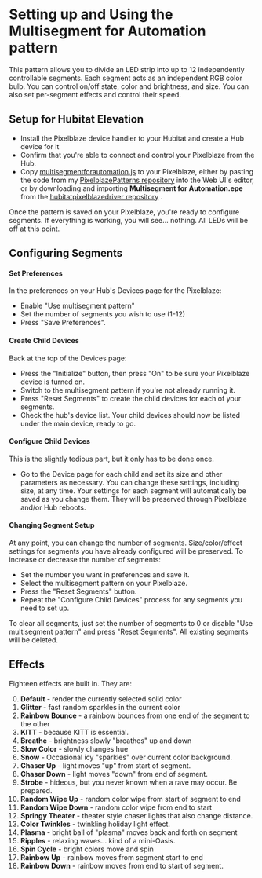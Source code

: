 # Setting up and Using the Multisegment for Automation pattern
This pattern allows you to divide an LED strip into up to 12 independently
controllable segments.  Each segment acts as an independent RGB color bulb. 
You can control on/off state, color and brightness, and size. You can also set per-segment effects and
control their speed. 
## Setup for Hubitat Elevation
 - Install the Pixelblaze device handler to your Hubitat and create a Hub device for it
 - Confirm that you're able to connect and control your Pixelblaze from the Hub.
 - Copy [multisegmentforautomation.js](https://github.com/zranger1/PixelblazePatterns/blob/master/multisegmentforautomation.js) to your Pixelblaze,
either by pasting the code from my [PixelblazePatterns repository](https://github.com/zranger1/PixelblazePatterns) into the Web UI's editor, or by
downloading and importing **Multisegment for Automation.epe** from the [hubitatpixelblazedriver repository](https://github.com/zranger1/hubitatpixelblazedriver) .

Once the pattern is saved on your Pixelblaze, you're ready to configure segments. If everything is working, you will see... nothing.  All 
LEDs will be off at this point.
## Configuring Segments
#### Set Preferences
In the preferences on your Hub's Devices page for the Pixelblaze:
- Enable "Use multisegment pattern"
- Set the number of segments you wish to use (1-12)
- Press "Save Preferences".
#### Create Child Devices 
Back at the top of the Devices page:
- Press the "Initialize" button, then press "On" to be sure
your Pixelblaze device is turned on.
- Switch to the multisegment pattern if you're not already running it.
- Press "Reset Segments" to create the child devices for each of your segments.
- Check the hub's device list. Your child devices should now be listed under the main device, ready to go.
#### Configure Child Devices
This is the slightly tedious part, but it only has to be done once.
- Go to the Device page for each child and set its size and other parameters as necessary.  You can change these settings, including size, at any time. Your
settings for each segment will automatically be saved as you change them. They will be preserved through Pixelblaze
and/or Hub reboots.
#### Changing Segment Setup
At any point, you can change the number of segments. Size/color/effect settings for segments you have already
configured will be preserved.  To increase or decrease the number of segments:
- Set the number you want in preferences and save it.
- Select the multisegment pattern on your Pixelblaze.
- Press the "Reset Segments" button.  
- Repeat the "Configure Child Devices" process for any segments you need to set up.

To clear all segments, just set the number of segments to 0 or disable "Use multisegment pattern" and press
"Reset Segments".   All existing segments will be deleted.
## Effects
Eighteen effects are built in.  They are:

0. **Default** - render the currently selected solid color
1. **Glitter** - fast random sparkles in the current color
2. **Rainbow Bounce** - a rainbow bounces from one end of the segment to the other
3. **KITT** - because KITT is essential. 
4. **Breathe** - brightness slowly "breathes" up and down
5. **Slow Color** - slowly changes hue
6. **Snow** - Occasional icy "sparkles" over current color background.
7. **Chaser Up** - light moves "up" from start of segment.
8. **Chaser Down** - light moves "down" from end of segment.
9. **Strobe** - hideous, but you never known when a rave may occur. Be prepared.
10. **Random Wipe Up** - random color wipe from start of segment to end
11. **Random Wipe Down** - random color wipe from end to start
12. **Springy Theater** - theater style chaser lights that also change distance.
13. **Color Twinkles** - twinkling holiday light effect.
14. **Plasma** - bright ball of "plasma" moves back and forth on segment
15. **Ripples** - relaxing waves... kind of a mini-Oasis.
16. **Spin Cycle** - bright colors move and spin
17. **Rainbow Up** - rainbow moves from segment start to end
18. **Rainbow Down** - rainbow moves from end to start of segment.


